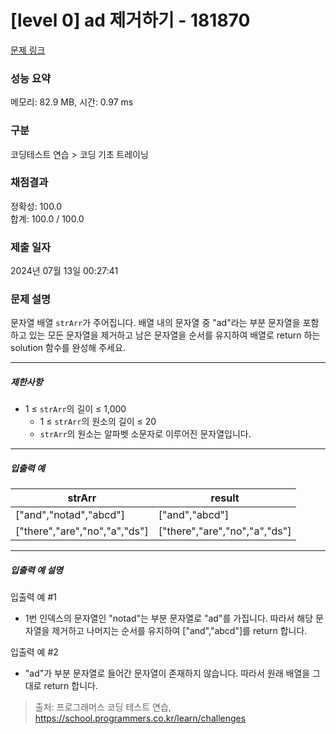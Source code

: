 # [level 0] ad 제거하기 - 181870 

[문제 링크](https://school.programmers.co.kr/learn/courses/30/lessons/181870) 

### 성능 요약

메모리: 82.9 MB, 시간: 0.97 ms

### 구분

코딩테스트 연습 > 코딩 기초 트레이닝

### 채점결과

정확성: 100.0<br/>합계: 100.0 / 100.0

### 제출 일자

2024년 07월 13일 00:27:41

### 문제 설명

<p>문자열 배열 <code>strArr</code>가 주어집니다. 배열 내의 문자열 중 "ad"라는 부분 문자열을 포함하고 있는 모든 문자열을 제거하고 남은 문자열을 순서를 유지하여 배열로 return 하는 solution 함수를 완성해 주세요.</p>

<hr>

<h5>제한사항</h5>

<ul>
<li>1 ≤ <code>strArr</code>의 길이 ≤ 1,000

<ul>
<li>1 ≤ <code>strArr</code>의 원소의 길이 ≤ 20</li>
<li><code>strArr</code>의 원소는 알파벳 소문자로 이루어진 문자열입니다.</li>
</ul></li>
</ul>

<hr>

<h5>입출력 예</h5>
<table class="table">
        <thead><tr>
<th>strArr</th>
<th>result</th>
</tr>
</thead>
        <tbody><tr>
<td>["and","notad","abcd"]</td>
<td>["and","abcd"]</td>
</tr>
<tr>
<td>["there","are","no","a","ds"]</td>
<td>["there","are","no","a","ds"]</td>
</tr>
</tbody>
      </table>
<hr>

<h5>입출력 예 설명</h5>

<p>입출력 예 #1</p>

<ul>
<li>1번 인덱스의 문자열인 "notad"는 부분 문자열로 "ad"를 가집니다. 따라서 해당 문자열을 제거하고 나머지는 순서를 유지하여 ["and","abcd"]를 return 합니다.</li>
</ul>

<p>입출력 예 #2</p>

<ul>
<li>"ad"가 부분 문자열로 들어간 문자열이 존재하지 않습니다. 따라서 원래 배열을 그대로 return 합니다.</li>
</ul>


> 출처: 프로그래머스 코딩 테스트 연습, https://school.programmers.co.kr/learn/challenges